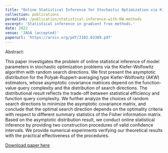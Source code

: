 ```yaml
---
title: "Online Statistical Inference for Stochastic Optimization via Kiefer-Wolfowitz Methods"
collection: publications
permalink: /publication/statistical-inference-with-KW-methods
excerpt: 'Statistical inference in gradient free methods.'
date: 2022
venue: 'JASA (accepted)'
paperurl: 'https://arxiv.org/pdf/2102.03389.pdf'
---
```

Abstract:

This paper investigates the problem of online statistical inference of model parameters in stochastic optimization problems via the Kiefer-Wolfowitz algorithm with random search directions. We first present the asymptotic distribution for the Polyak-Ruppert-averaging type Kiefer-Wolfowitz (AKW) estimators, whose asymptotic covariance matrices depend on the function-value query complexity and the distribution of search directions. The distributional result reflects the trade-off between statistical efficiency and function query complexity. We further analyze the choices of random search directions to minimize the asymptotic covariance matrix, and conclude that the optimal search direction depends on the optimality criteria with respect to different summary statistics of the Fisher information matrix. Based on the asymptotic distribution result, we conduct online statistical inference by providing two construction procedures of valid confidence intervals. We provide numerical experiments verifying our theoretical results with the practical effectiveness of the procedures.

[Download paper here](https://arxiv.org/pdf/2102.03389.pdf)
